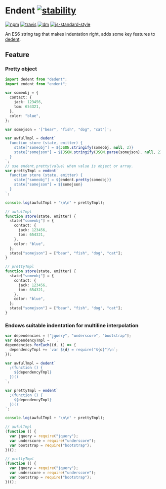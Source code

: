 # Endent [![stability][stability-image]][stability-index]

[![npm][npm-image]][npm-url]
[![travis][travis-image]][travis-url]
[![dm][dm-image]][npm-url]
[![js-standard-style][code-style]][standard]

[stability-image]: https://img.shields.io/badge/stability-stable-green.svg
[stability-index]: https://nodejs.org/api/documentation.html#documentation_stability_index
[npm-image]: https://img.shields.io/npm/v/endent.svg?style=flat-square
[npm-url]: https://www.npmjs.com/package/endent
[travis-image]: https://img.shields.io/travis/indentjs/endent.svg?style=flat-square
[travis-url]: https://travis-ci.org/indentjs/endent
[dm-image]: http://img.shields.io/npm/dm/endent.svg?style=flat-square
[code-style]: https://img.shields.io/badge/code%20style-standard-brightgreen.svg?style=flat-square
[standard]: https://github.com/feross/standard

An ES6 string tag that makes indentation right, adds some key features to [dedent](https://github.com/dmnd/dedent).

## Feature

### Pretty object

```ts
import dedent from "dedent";
import endent from "endent";

var someobj = {
  contact: {
    jack: 123456,
    tom: 654321,
  },
  color: "blue",
};

var somejson = '["bear", "fish", "dog", "cat"]';

var awfulTmpl = dedent`
  function store (state, emitter) {
    state["someobj"] = ${JSON.stringify(someobj, null, 2)}
    state["somejson"] = ${JSON.stringify(JSON.parse(somejson), null, 2)}
  }
`;
// use endent.pretty(value) when value is object or array.
var prettyTmpl = endent`
  function store (state, emitter) {
    state["someobj"] = ${endent.pretty(someobj)}
    state["somejson"] = ${somejson}
  }
`;

console.log(awfulTmpl + "\n\n" + prettyTmpl);
```

```ts
// awfulTmpl
function store(state, emitter) {
  state["someobj"] = {
    contact: {
      jack: 123456,
      tom: 654321,
    },
    color: "blue",
  };
  state["somejson"] = ["bear", "fish", "dog", "cat"];
}

// prettyTmpl
function store(state, emitter) {
  state["someobj"] = {
    contact: {
      jack: 123456,
      tom: 654321,
    },
    color: "blue",
  };
  state["somejson"] = ["bear", "fish", "dog", "cat"];
}
```

### Endows suitable indentation for multiline interpolation

```ts
var dependencies = ["jquery", "underscore", "bootstrap"];
var dependencyTmpl = ``;
dependencies.forEach((d, i) => {
  dependencyTmpl += `var ${d} = require("${d}")\n`;
});

var awfulTmpl = dedent`
  ;(function () {
    ${dependencyTmpl}
  })()
`;

var prettyTmpl = endent`
  ;(function () {
    ${dependencyTmpl}
  })()
`;

console.log(awfulTmpl + "\n\n" + prettyTmpl);
```

```js
// awfulTmpl
(function () {
  var jquery = require("jquery");
  var underscore = require("underscore");
  var bootstrap = require("bootstrap");
})();

// prettyTmpl
(function () {
  var jquery = require("jquery");
  var underscore = require("underscore");
  var bootstrap = require("bootstrap");
})();
```
